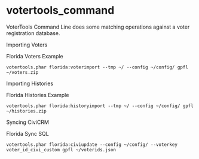 # votertools_command

VoterTools Command Line does some matching operations against a voter registration database. 

Importing Voters

Florida Voters Example

```
votertools.phar florida:voterimport --tmp ~/ --config ~/config/ gpfl ~/voters.zip 
```

Importing Histories

Florida Histories Example

```
votertools.phar florida:historyimport --tmp ~/ --config ~/config/ gpfl ~/histories.zip 
```

Syncing CiviCRM

Florida Sync SQL

```
votertools.phar florida:civiupdate --config ~/config/ --voterkey voter_id_civi_custom gpfl ~/voterids.json 
```
